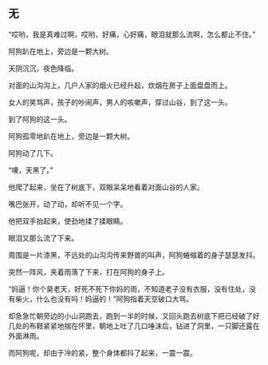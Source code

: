 ## 无

“哎哟，我是真难过啊，哎哟，好痛，心好痛，眼泪就那么流啊，怎么都止不住。”

阿狗趴在地上，旁边是一颗大树。

天阴沉沉，夜色降临。

对面的山沟沟上，几户人家的烟火已经升起，炊烟在房子上面盘盘而上。

女人的笑骂声，孩子的吵闹声，男人的咳嗽声，穿过山谷，到了这一头。

到了阿狗的这一头。

阿狗孤零地趴在地上，旁边是一颗大树。



阿狗动了几下。

“噢，天黑了。”

他爬了起来，坐在了树底下，双眼呆呆地看着对面山谷的人家。

嘴巴张开，动了动，却听不见一个字。

他把双手抬起来，使劲地揉了揉眼睛。

眼泪又那么流了下来。

周围是一片漆黑，不远处的山沟沟传来野兽的叫声，阿狗蜷缩着的身子瑟瑟发抖。

突然一阵风，夹着雨落了下来，打在阿狗的身子上。

“妈逼！你个臭老天，好死不死下你妈的雨，不知道老子没有衣服，没有住处，没有柴火，什么也没有吗！妈逼的！”阿狗指着天空破口大骂。

却急急忙朝旁边的小山洞跑去，跑到一半的时候，又回头跑去树底下把已经破了好几处的布鞋紧紧地揣在怀里，朝地上吐了几口唾沫后，钻进了洞里，一只脚还露在外面淋雨。

而阿狗呢，却由于冷的紧，整个身体都抖了起来，一震一震。



